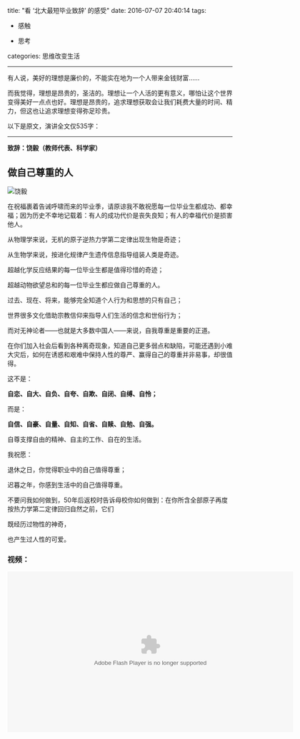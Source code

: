 title: "看 ‘北大最短毕业致辞’ 的感受"
date: 2016-07-07 20:40:14
tags:

- 感触

- 思考

categories: 思维改变生活

---

有人说，美好的理想是廉价的，不能实在地为一个人带来金钱财富……

而我觉得，理想是昂贵的，圣洁的。理想让一个人活的更有意义，哪怕让这个世界变得美好一点点也好。理想是昂贵的，追求理想获取会让我们耗费大量的时间、精力，但这也让追求理想变得弥足珍贵。



以下是原文，演讲全文仅535字：

---

**致辞：饶毅（教师代表、科学家）**

## 做自己尊重的人

![饶毅](http://cshijiel.qiniudn.com/16-7-7/76246992.jpg)

在祝福裹着告诫呼啸而来的毕业季，请原谅我不敢祝愿每一位毕业生都成功、都幸福；因为历史不幸地记载着：有人的成功代价是丧失良知；有人的幸福代价是损害他人。

<!--more-->

从物理学来说，无机的原子逆热力学第二定律出现生物是奇迹；

从生物学来说，按进化规律产生遗传信息指导组装人类是奇迹。

超越化学反应结果的每一位毕业生都是值得珍惜的奇迹；

超越动物欲望总和的每一位毕业生都应做自己尊重的人。

过去、现在、将来，能够完全知道个人行为和思想的只有自己；

世界很多文化借助宗教信仰来指导人们生活的信念和世俗行为；

而对无神论者——也就是大多数中国人——来说，自我尊重是重要的正道。

在你们加入社会后看到各种离奇现象，知道自己更多弱点和缺陷，可能还遇到小难大灾后，如何在诱惑和艰难中保持人性的尊严、赢得自己的尊重并非易事，却很值得。

这不是：

**自恋、自大、自负、自夸、自欺、自闭、自缚、自怜；**

而是：

**自信、自豪、自量、自知、自省、自赎、自勉、自强。**

自尊支撑自由的精神、自主的工作、自在的生活。

我祝愿：

退休之日，你觉得职业中的自己值得尊重；

迟暮之年，你感到生活中的自己值得尊重。

不要问我如何做到，50年后返校时告诉母校你如何做到：在你所含全部原子再度按热力学第二定律回归自然之前，它们

既经历过物性的神奇，

也产生过人性的可爱。



<h3>视频：</h3>

<object width="640" height="360"><param name="movie" value="http://swf.ws.126.net/openplayer/v02/-0-2_MBNK60FSS_MBNK6CVL1-vimg1_ws_126_net//image/snapshot_movie/2016/6/T/T/MBNK6CSTT-1430711943278.swf"></param><param name="allowScriptAccess" value="always"></param><param name="wmode" value="transparent"></param><embed src="http://swf.ws.126.net/openplayer/v02/-0-2_MBNK60FSS_MBNK6CVL1-vimg1_ws_126_net//image/snapshot_movie/2016/6/T/T/MBNK6CSTT-1430711943278.swf" type="application/x-shockwave-flash" width="640" height="360" allowFullScreen="true" wmode="transparent" allowScriptAccess="always"></embed></object>